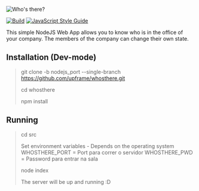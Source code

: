 ![Who's there?](https://cloud.githubusercontent.com/assets/5447088/22626990/14522f80-ebb1-11e6-9b40-9a027ed3478d.gif)

[![Build](https://img.shields.io/travis/upframe/whosthere.svg?style=flat-square)](https://travis-ci.org/upframe/whosthere)
[![JavaScript Style Guide](https://img.shields.io/badge/code_style-standard-brightgreen.svg)](https://standardjs.com)

This simple NodeJS Web App allows you to know who is in the office of your company. The members of the company can change their own state.

## Installation (Dev-mode)

> git clone -b nodejs_port --single-branch https://github.com/upframe/whosthere.git
>
> cd whosthere
>
> npm install

## Running

> cd src
>
> Set environment variables - Depends on the operating system
> WHOSTHERE_PORT = Port para correr o servidor
> WHOSTHERE_PWD = Password para entrar na sala
>
> node index
>
> The server will be up and running :D
